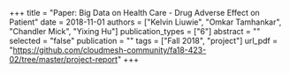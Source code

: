 +++
title = "Paper: Big Data on Health Care - Drug Adverse Effect on Patient"
date = 2018-11-01
authors = ["Kelvin Liuwie", "Omkar Tamhankar", "Chandler Mick", "Yixing Hu"]
publication_types = ["6"]
abstract = ""
selected = "false"
publication = ""
tags = ["Fall 2018", "project"]
url_pdf = "https://github.com/cloudmesh-community/fa18-423-02/tree/master/project-report"
+++

